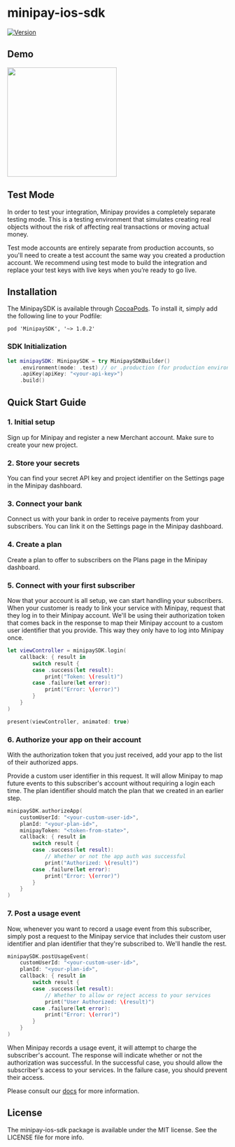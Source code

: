 # minipay-ios-sdk

>

[![Version](https://img.shields.io/cocoapods/v/MinipaySDK.svg?style=flat)](https://cocoapods.org/pods/MinipaySDK)

## Demo
<img src="demo.gif" width="250">

## Test Mode

In order to test your integration, Minipay provides a completely separate testing mode. This is a testing environment that simulates creating real objects without the risk of affecting real transactions or moving actual money.

Test mode accounts are entirely separate from production accounts, so you'll need to create a test account the same way you created a production account. We recommend using test mode to build the integration and replace your test keys with live keys when you’re ready to go live.

## Installation

The MinipaySDK is available through [CocoaPods](https://cocoapods.org). To install
it, simply add the following line to your Podfile:

```
pod 'MinipaySDK', '~> 1.0.2'
```

### SDK Initialization
```swift
let minipaySDK: MinipaySDK = try MinipaySDKBuilder()
    .environment(mode: .test) // or .production (for production environment)
    .apiKey(apiKey: "<your-api-key>")
    .build()
```


## Quick Start Guide

### 1. Initial setup

Sign up for Minipay and register a new Merchant account. Make sure to create your new project.

### 2. Store your secrets

You can find your secret API key and project identifier on the Settings page in the Minipay dashboard.

### 3. Connect your bank

Connect us with your bank in order to receive payments from your subscribers. You can link it on the Settings page in the Minipay dashboard.

### 4. Create a plan

Create a plan to offer to subscribers on the Plans page in the Minipay dashboard.

### 5. Connect with your first subscriber

Now that your account is all setup, we can start handling your subscribers. When your customer is ready to link your service with Minipay, request that they log in to their Minipay account. We'll be using their authorization token that comes back in the response to map their Minipay account to a custom user identifier that you provide. This way they only have to log into Minipay once.

```swift
let viewController = minipaySDK.login(
    callback: { result in
        switch result {
        case .success(let result):
            print("Token: \(result)")
        case .failure(let error):
            print("Error: \(error)")
        }
    }
)

present(viewController, animated: true)
```

### 6. Authorize your app on their account

With the authorization token that you just received, add your app to the list of their authorized apps.

Provide a custom user identifier in this request. It will allow Minipay to map future events to this subscriber's account without requiring a login each time. The plan identifier should match the plan that we created in an earlier step.

```swift
minipaySDK.authorizeApp(
    customUserId: "<your-custom-user-id>",
    planId: "<your-plan-id>",
    minipayToken: "<token-from-state>",
    callback: { result in
        switch result {
        case .success(let result):
            // Whether or not the app auth was successful
            print("Authorized: \(result)")
        case .failure(let error):
            print("Error: \(error)")
        }
    }
)
```


### 7. Post a usage event

Now, whenever you want to record a usage event from this subscriber, simply post a request to the Minipay service that includes their custom user identifier and plan identifier that they're subscribed to. We'll handle the rest.

```swift
minipaySDK.postUsageEvent(
    customUserId: "<your-custom-user-id>",
    planId: "<your-plan-id>",
    callback: { result in
        switch result {
        case .success(let result):
            // Whether to allow or reject access to your services
            print("User Authorized: \(result)")
        case .failure(let error):
            print("Error: \(error)")
        }
    }
)
```

When Minipay records a usage event, it will attempt to charge the subscriber's account. The response will indicate whether or not the authorization was successful. In the successful case, you should allow the subscriber's access to your services. In the failure case, you should prevent their access.

Please consult our [docs](https://minipayhq.com/docs) for more information.

## License

The minipay-ios-sdk package is available under the MIT license. See the LICENSE file for more info.
